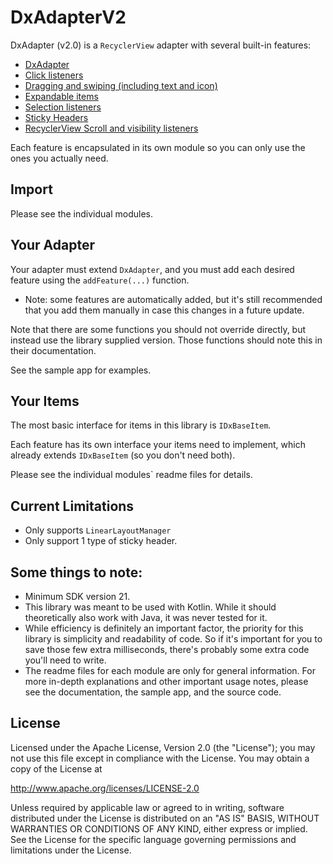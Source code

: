 # DxAdapterV2
DxAdapter (v2.0) is a `RecyclerView` adapter with several built-in features:
* [DxAdapter](https://github.com/or-dvir/DxAdapterV2/tree/master/dxadapter)
* [Click listeners](https://github.com/or-dvir/DxAdapterV2/tree/master/dxclick)
* [Dragging and swiping (including text and icon)](https://github.com/or-dvir/DxAdapterV2/tree/master/dxdragandswipe)
* [Expandable items](https://github.com/or-dvir/DxAdapterV2/tree/master/dxexpansion)
* [Selection listeners](https://github.com/or-dvir/DxAdapterV2/tree/master/dxselection)
* [Sticky Headers](https://github.com/or-dvir/DxAdapterV2/tree/master/dxstickyheader)
* [RecyclerView Scroll and visibility listeners](https://github.com/or-dvir/DxAdapterV2/tree/master/dxrecyclerview)

Each feature is encapsulated in its own module so you can only use
the ones you actually need.

## Import
Please see the individual modules.

## Your Adapter
Your adapter must extend `DxAdapter`, and you must add each desired feature
using the `addFeature(...)` function.

* Note: some features are automatically added, but it's still recommended
that you add them manually in case this changes in a future update.

Note that there are some functions you should not override directly,
but instead use the library supplied version. Those functions should note
this in their documentation.

See the sample app for examples.

## Your Items
The most basic interface for items in this library is `IDxBaseItem`.

Each feature has its own interface your items need to implement,
which already extends `IDxBaseItem` (so you don't need both).

Please see the individual modules` readme files for details.

## Current Limitations
* Only supports `LinearLayoutManager`
* Only support 1 type of sticky header.

## Some things to note:
* Minimum SDK version 21.
* This library was meant to be used with Kotlin. While it should
  theoretically also work with Java, it was never tested for it.
* While efficiency is definitely an important factor, the priority for
  this library is simplicity and readability of code.
  So if it's important for you to save those few extra milliseconds,
  there's probably some extra code you'll need to write.
* The readme files for each module are only for general information.
  For more in-depth explanations and other important usage notes,
  please see the documentation, the sample app, and the source code.

## License
Licensed under the Apache License, Version 2.0 (the "License");
you may not use this file except in compliance with the License.
You may obtain a copy of the License at

   http://www.apache.org/licenses/LICENSE-2.0

Unless required by applicable law or agreed to in writing, software
distributed under the License is distributed on an "AS IS" BASIS,
WITHOUT WARRANTIES OR CONDITIONS OF ANY KIND, either express or implied.
See the License for the specific language governing permissions and
limitations under the License.
